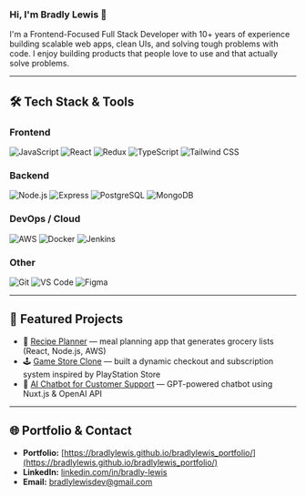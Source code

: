 ### Hi, I'm Bradly Lewis 👋
I'm a Frontend-Focused Full Stack Developer with 10+ years of experience building scalable web apps, clean UIs, and solving tough problems with code. I enjoy building products that people love to use and that actually solve problems.
<br>

---


## 🛠 Tech Stack & Tools

### **Frontend**
![JavaScript](https://img.shields.io/badge/-JavaScript-black?style=flat-square&logo=javascript)
![React](https://img.shields.io/badge/-React-black?style=flat-square&logo=react)
![Redux](https://img.shields.io/badge/-Redux-black?style=flat-square&logo=redux)
![TypeScript](https://img.shields.io/badge/-TypeScript-black?style=flat-square&logo=typescript)
![Tailwind CSS](https://img.shields.io/badge/-TailwindCSS-black?style=flat-square&logo=tailwind-css)

### **Backend**
![Node.js](https://img.shields.io/badge/-Node.js-black?style=flat-square&logo=node.js)
![Express](https://img.shields.io/badge/-Express-black?style=flat-square&logo=express)
![PostgreSQL](https://img.shields.io/badge/-PostgreSQL-black?style=flat-square&logo=postgresql)
![MongoDB](https://img.shields.io/badge/-MongoDB-black?style=flat-square&logo=mongodb)

### **DevOps / Cloud**
![AWS](https://img.shields.io/badge/-AWS-black?style=flat-square&logo=amazon-aws)
![Docker](https://img.shields.io/badge/-Docker-black?style=flat-square&logo=docker)
![Jenkins](https://img.shields.io/badge/-Jenkins-black?style=flat-square&logo=jenkins)

### **Other**
![Git](https://img.shields.io/badge/-Git-black?style=flat-square&logo=git)
![VS Code](https://img.shields.io/badge/-VSCode-black?style=flat-square&logo=visual-studio-code)
![Figma](https://img.shields.io/badge/-Figma-black?style=flat-square&logo=figma)

---
## 📂 Featured Projects

- 🎨 [Recipe Planner](https://your-recipe-app-link.com) — meal planning app that generates grocery lists (React, Node.js, AWS)
- 🕹️ [Game Store Clone](https://github.com/your-username/game-store-clone) — built a dynamic checkout and subscription system inspired by PlayStation Store
- 🤖 [AI Chatbot for Customer Support](https://github.com/your-username/ai-chatbot) — GPT-powered chatbot using Nuxt.js & OpenAI API

---

## 🌐 Portfolio & Contact

- **Portfolio:** [https://bradlylewis.github.io/bradlylewis_portfolio/](https://bradlylewis.github.io/bradlylewis_portfolio/)
- **LinkedIn:** [linkedin.com/in/bradly-lewis](https://linkedin.com/in/bradly-lewis)
- **Email:** bradlylewisdev@gmail.com
